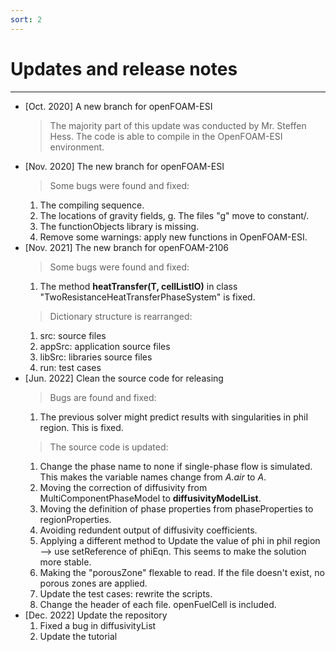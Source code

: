 ```yaml
---
sort: 2
---
```


# Updates and release notes

---

- [Oct. 2020] A new branch for openFOAM-ESI
  > The majority part of this update was conducted by Mr. Steffen Hess. The code is able to compile in the OpenFOAM-ESI environment.
- [Nov. 2020] The new branch for openFOAM-ESI
  > Some bugs were found and fixed:
    1. The compiling sequence.
    2. The locations of gravity fields, g. The files "g" move to constant/.
    3. The functionObjects library is missing.
    4. Remove some warnings: apply new functions in OpenFOAM-ESI.
- [Nov. 2021] The new branch for openFOAM-2106
  > Some bugs were found and fixed:
    1. The method **heatTransfer(T, cellListIO)** in class "TwoResistanceHeatTransferPhaseSystem" is fixed.
  > Dictionary structure is rearranged:
    1. src: source files
    2. appSrc: application source files
    3. libSrc: libraries source files
    4. run: test cases
- [Jun. 2022] Clean the source code for releasing
  > Bugs are found and fixed:
    1. The previous solver might predict results with singularities in phiI region. This is fixed.
  > The source code is updated:
    1. Change the phase name to none if single-phase flow is simulated. This makes the variable names change from _A.air_ to _A_.
    2. Moving the correction of diffusivity from MultiComponentPhaseModel to **diffusivityModelList**.
    3. Moving the definition of phase properties from phaseProperties to regionProperties.
    4. Avoiding redundent output of diffusivity coefficients.
    5. Applying a different method to Update the value of phi in phiI region --> use setReference of phiEqn. This seems to make the solution more stable.
    6. Making the "porousZone" flexable to read. If the file doesn't exist, no porous zones are applied.
    7. Update the test cases: rewrite the scripts.
    8. Change the header of each file. openFuelCell is included.
- [Dec. 2022] Update the repository
    1. Fixed a bug in diffusivityList
    2. Update the tutorial